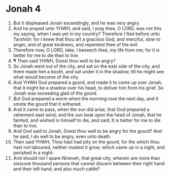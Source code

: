 ﻿# Jonah 4
1. But it displeased Jonah exceedingly, and he was very angry. 
2. And he prayed unto YHWH, and said, I pray thee, O LORD, was not this my saying, when I was yet in my country? Therefore I fled before unto Tarshish: for I knew that thou art a gracious God, and merciful, slow to anger, and of great kindness, and repentest thee of the evil. 
3. Therefore now, O LORD, take, I beseech thee, my life from me; for it is better for me to die than to live. 
4. ¶ Then said YHWH, Doest thou well to be angry? 
5. So Jonah went out of the city, and sat on the east side of the city, and there made him a booth, and sat under it in the shadow, till he might see what would become of the city. 
6. And YHWH God prepared a gourd, and made it to come up over Jonah, that it might be a shadow over his head, to deliver him from his grief. So Jonah was exceeding glad of the gourd. 
7. But God prepared a worm when the morning rose the next day, and it smote the gourd that it withered. 
8. And it came to pass, when the sun did arise, that God prepared a vehement east wind; and the sun beat upon the head of Jonah, that he fainted, and wished in himself to die, and said, It is better for me to die than to live. 
9. And God said to Jonah, Doest thou well to be angry for the gourd? And he said, I do well to be angry, even unto death. 
10. Then said YHWH, Thou hast had pity on the gourd, for the which thou hast not laboured, neither madest it grow; which came up in a night, and perished in a night: 
11. And should not I spare Nineveh, that great city, wherein are more than sixscore thousand persons that cannot discern between their right hand and their left hand; and also much cattle? 
